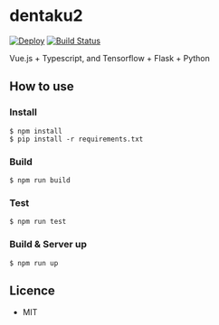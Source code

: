 # dentaku2

[![Deploy](https://www.herokucdn.com/deploy/button.svg)](https://heroku.com/deploy)
[![Build Status](https://travis-ci.org/masaponto/dentaku2.svg?branch=master)](https://travis-ci.org/masaponto/dentaku2)

Vue.js + Typescript, and Tensorflow + Flask + Python

## How to use

### Install

```
$ npm install
$ pip install -r requirements.txt
```

### Build

```
$ npm run build
```

### Test

```
$ npm run test
```

### Build & Server up

```
$ npm run up
```

## Licence
- MIT
